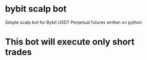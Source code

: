 # bybit scalp bot
Simple scalp bot for Bybit USDT Perpetual futures written on python

# This bot will execute only short trades
